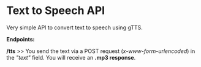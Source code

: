 # Text to Speech API

Very simple API to convert text to speech using gTTS.

**Endpoints:**

**/tts** >> You send the text via a POST request (*x-www-form-urlencoded*) in the *"text"* field. You will receive an **.mp3 response**.
